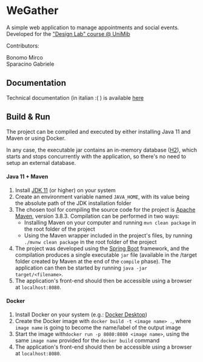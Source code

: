 # WeGather

A simple web application to manage appointments and social events. Developed for the ["Design Lab" course @ UniMib](https://elearning.unimib.it/course/info.php?id=44590&lang=en)

Contributors:

Bonomo Mirco \
Sparacino Gabriele 


## Documentation
Technical documentation (in italian :( ) is available [here](http://g.sparacino3.gitlab.io/wegather/)

## Build & Run

The project can be compiled and executed by either installing Java 11 and Maven or using Docker.

In any case, the executable jar contains an in-memory database ([H2](https://www.h2database.com/html/main.html)), which starts and stops concurrently with the application, so there's no need to setup an external database.


#### Java 11 + Maven

1. Install [JDK 11](https://adoptium.net/?variant=openjdk11) (or higher) on your system
2. Create an environment variable named `JAVA_HOME`, with its value being the absolute path of the JDK installation folder
3. The chosen tool for compiling the source code for the project is [Apache Maven](https://maven.apache.org/), version 3.8.3. Compilation can be performed in two ways:
    * Installing Maven on your computer and running `mvn clean package` in the root folder of the project
    * Using the Maven wrapper included in the project's files, by running `./mvnw clean package` in the root folder of the project
4. The project was developed using the [Spring Boot](https://spring.io/projects/spring-boot) framework, and the compilation produces a single executable `jar` file (available in the /target folder created by Maven at the end of the `compile` phase). The application can then be started by running `java -jar target/<filename>`.
5. The application's front-end should then be accessible using a browser at `localhost:8080`.


#### Docker

1. Install Docker on your system (e.g.: [Docker Desktop](https://www.docker.com/products/docker-desktop))
2. Create the Docker image with `docker build -t <image name> .`, where `image name` is going to become the name/label of the output image
3. Start the image with`docker run -p 8080:8080 <image name>`, using the same `image name` provided for the `docker build` command
4. The application's front-end should then be accessible using a browser at `localhost:8080`.

